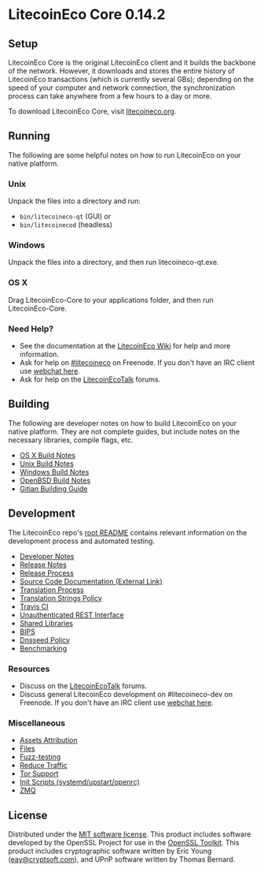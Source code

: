 LitecoinEco Core 0.14.2
=====================

Setup
---------------------
LitecoinEco Core is the original LitecoinEco client and it builds the backbone of the network. However, it downloads and stores the entire history of LitecoinEco transactions (which is currently several GBs); depending on the speed of your computer and network connection, the synchronization process can take anywhere from a few hours to a day or more.

To download LitecoinEco Core, visit [litecoineco.org](https://litecoineco.org).

Running
---------------------
The following are some helpful notes on how to run LitecoinEco on your native platform.

### Unix

Unpack the files into a directory and run:

- `bin/litecoineco-qt` (GUI) or
- `bin/litecoinecod` (headless)

### Windows

Unpack the files into a directory, and then run litecoineco-qt.exe.

### OS X

Drag LitecoinEco-Core to your applications folder, and then run LitecoinEco-Core.

### Need Help?

* See the documentation at the [LitecoinEco Wiki](https://litecoineco.info/)
for help and more information.
* Ask for help on [#litecoineco](http://webchat.freenode.net?channels=litecoineco) on Freenode. If you don't have an IRC client use [webchat here](http://webchat.freenode.net?channels=litecoineco).
* Ask for help on the [LitecoinEcoTalk](https://litecoinecotalk.io/) forums.

Building
---------------------
The following are developer notes on how to build LitecoinEco on your native platform. They are not complete guides, but include notes on the necessary libraries, compile flags, etc.

- [OS X Build Notes](build-osx.md)
- [Unix Build Notes](build-unix.md)
- [Windows Build Notes](build-windows.md)
- [OpenBSD Build Notes](build-openbsd.md)
- [Gitian Building Guide](gitian-building.md)

Development
---------------------
The LitecoinEco repo's [root README](/README.md) contains relevant information on the development process and automated testing.

- [Developer Notes](developer-notes.md)
- [Release Notes](release-notes.md)
- [Release Process](release-process.md)
- [Source Code Documentation (External Link)](https://dev.visucore.com/litecoineco/doxygen/)
- [Translation Process](translation_process.md)
- [Translation Strings Policy](translation_strings_policy.md)
- [Travis CI](travis-ci.md)
- [Unauthenticated REST Interface](REST-interface.md)
- [Shared Libraries](shared-libraries.md)
- [BIPS](bips.md)
- [Dnsseed Policy](dnsseed-policy.md)
- [Benchmarking](benchmarking.md)

### Resources
* Discuss on the [LitecoinEcoTalk](https://litecoinecotalk.io/) forums.
* Discuss general LitecoinEco development on #litecoineco-dev on Freenode. If you don't have an IRC client use [webchat here](http://webchat.freenode.net/?channels=litecoineco-dev).

### Miscellaneous
- [Assets Attribution](assets-attribution.md)
- [Files](files.md)
- [Fuzz-testing](fuzzing.md)
- [Reduce Traffic](reduce-traffic.md)
- [Tor Support](tor.md)
- [Init Scripts (systemd/upstart/openrc)](init.md)
- [ZMQ](zmq.md)

License
---------------------
Distributed under the [MIT software license](/COPYING).
This product includes software developed by the OpenSSL Project for use in the [OpenSSL Toolkit](https://www.openssl.org/). This product includes
cryptographic software written by Eric Young ([eay@cryptsoft.com](mailto:eay@cryptsoft.com)), and UPnP software written by Thomas Bernard.
